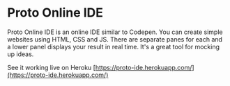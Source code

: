 # Proto Online IDE 

Proto Online IDE is an online IDE similar to Codepen. You can create simple websites using HTML, CSS and JS. There are separate panes for each and a lower panel displays your result in real time. It's a great tool for mocking up ideas.

See it working live on Heroku [https://proto-ide.herokuapp.com/](https://proto-ide.herokuapp.com/)
